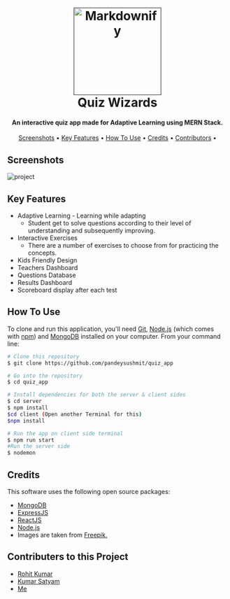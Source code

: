 
<h1 align="center">
  <br>
  <a href=""><img src="https://raw.githubusercontent.com/pandeysushmit/quiz_app/main/screenshots/logo.png" alt="Markdownify" height="200" width="200"></a>
  <br>
  Quiz Wizards
  <br>
</h1>

<h4 align="center">An interactive quiz app made for Adaptive Learning using MERN Stack.</h4>

<p align="center">
</p>

<p align="center">
  <a href="#Screenshots">Screenshots</a> •
  <a href="#key-features">Key Features</a> •
  <a href="#how-to-use">How To Use</a> •
  <a href="#credits">Credits</a> •
  <a href="#contributers-to-this-project">Contributors</a> •
</p>

## Screenshots
<img src="https://raw.githubusercontent.com/pandeysushmit/quiz_app/main/screenshots/sample.jpg" alt="project" >

## Key Features

* Adaptive Learning - Learning while adapting
  - Student get to solve questions according to their level of understanding and subsequently improving.
* Interactive Exercises
  - There are a number of exercises to choose from for practicing the concepts.
* Kids Friendly Design  
* Teachers Dashboard
* Questions Database
* Results Dashboard
* Scoreboard display after each test

## How To Use

To clone and run this application, you'll need [Git](https://git-scm.com), [Node.js](https://nodejs.org/en/download/) (which comes with [npm](http://npmjs.com)) and [MongoDB](https://www.mongodb.com/try/download/community) installed on your computer. From your command line:

```bash
# Clone this repository
$ git clone https://github.com/pandeysushmit/quiz_app

# Go into the repository
$ cd quiz_app

# Install dependencies for both the server & client sides
$ cd server
$ npm install
$cd client (Open another Terminal for this)
$npm install

# Run the app on client side terminal
$ npm run start
#Run the server side
$ nodemon
```
## Credits

This software uses the following open source packages:

- [MongoDB](https://www.mongodb.com/)
- [ExpressJS](https://expressjs.com/)
- [ReactJS](https://react.dev/)
- [Node.js](https://nodejs.org/)
- Images are taken from <a href="https://www.freepik.com/">Freepik.</a>
## Contributers to this Project
- <a href="https://github.com/rohit-kumar1926">Rohit Kumar</a>
- <a href="https://github.com/kumarcodes3004">Kumar Satyam</a>
- <a href="https://github.com/pandeysushmit">Me</a>
